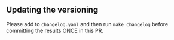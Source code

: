 ## Updating the versioning

Please add to `changelog.yaml` and then run `make changelog` before committing the results ONCE in this PR.
